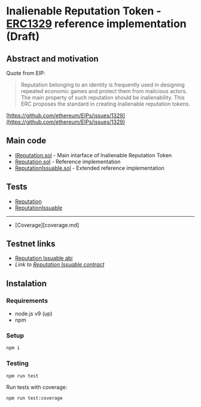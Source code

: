 # Inalienable Reputation Token - [ERC1329](https://github.com/ethereum/EIPs/issues/1329) reference implementation (Draft)

## Abstract and motivation

Quote from EIP:

>Reputation belonging to an identity is frequently used in designing repeated economic games and protect them from malicious actors. The main property of such reputation should be inalienability. This ERC proposes the standard in creating inalienable reputation tokens.

[https://github.com/ethereum/EIPs/issues/1329](https://github.com/ethereum/EIPs/issues/1329)

## Main code

- [IReputation.sol](contracts/reputation/IReputation.sol) - Main intarface of Inalienable Reputation Token
- [Reputation.sol](contracts/reputation/Reputation.sol) - Reference implementation
- [ReputationIssuable.sol](contracts/reputation/ReputationIssuable.sol) - Extended reference implementation

## Tests

- [Reputation](test/reputation.js)
- [ReputationIssuable](test/reputation.issuable.js)

---

- [Coverage][coverage.md]

## Testnet links

- [Reputation Issuable abi](./abi/ReputationIssuable.json)
- *Link to [Reputation Issuable contract](https://rinkeby.etherscan.io/address/0xcceba486643d71dcd1a0d3bc9fc95a86ec2168dd)*

## Instalation

### Requirements
- node.js v9 (up)
- npm

### Setup
```sh
npm i
```

### Testing
```sh
npm run test
```
Run tests with coverage:
```sh
npm run test:coverage
```
